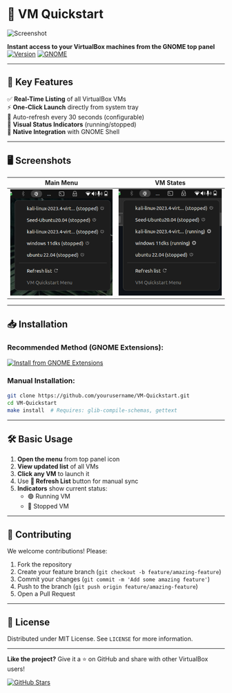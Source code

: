 # 🚀 VM Quickstart

![Screenshot](media/VM-Quickstart-White.png) <!-- Add actual extension screenshot -->

**Instant access to your VirtualBox machines from the GNOME top panel**  
[![Version](https://img.shields.io/badge/Version-1.1.0-green)]() 
[![GNOME](https://img.shields.io/badge/GNOME-42%2B-blue)]()

---

## 🌟 Key Features

✅ **Real-Time Listing** of all VirtualBox VMs  
⚡ **One-Click Launch** directly from system tray  
🔄 Auto-refresh every 30 seconds (configurable)  
🎨 **Visual Status Indicators** (running/stopped)  
📌 **Native Integration** with GNOME Shell  

---

## 🖥️ Screenshots

| Main Menu | VM States |
|-----------|-----------|
| ![Menu](media/screenshot1.png) | ![States](media/screenshot2.png)

---


## 📥 Installation

### Recommended Method (GNOME Extensions):
[![Install from GNOME Extensions](https://img.shields.io/badge/Install%20from-GNOME_Extensions-241F31?logo=gnome&logoColor=white)](https://extensions.gnome.org/extension/XXXX/vm-quickstart/) <!-- Update link -->

### Manual Installation:
```bash
git clone https://github.com/yourusername/VM-Quickstart.git
cd VM-Quickstart
make install  # Requires: glib-compile-schemas, gettext
```

---

## 🛠️ Basic Usage

1. **Open the menu** from top panel icon
2. **View updated list** of all VMs
3. **Click any VM** to launch it
4. Use **🔄 Refresh List** button for manual sync
5. **Indicators** show current status:
   - 🟢 Running VM
   - 🔴 Stopped VM

---

## 🤝 Contributing

We welcome contributions! Please:
1. Fork the repository
2. Create your feature branch (`git checkout -b feature/amazing-feature`)
3. Commit your changes (`git commit -m 'Add some amazing feature'`)
4. Push to the branch (`git push origin feature/amazing-feature`)
5. Open a Pull Request

---

## 📄 License

Distributed under MIT License. See `LICENSE` for more information.

---

**Like the project?** Give it a ⭐ on GitHub and share with other VirtualBox users!

[![GitHub Stars](https://img.shields.io/github/stars/znatii/VM-Quickstart?style=social)]() 
```
